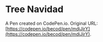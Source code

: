 # Tree Navidad 

A Pen created on CodePen.io. Original URL: [https://codepen.io/becod/pen/mdjJjrY](https://codepen.io/becod/pen/mdjJjrY).

